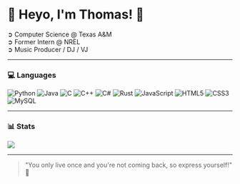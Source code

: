 # 🌌 Heyo, I'm Thomas! 🚀
➲ Computer Science @ Texas A&M<br>
➲ Former Intern @ NREL<br>
➲ Music Producer / DJ / VJ<br>

---

### 💻 Languages

![Python](https://img.shields.io/badge/python-3670A0?style=for-the-badge&logo=python&logoColor=ffdd54) 
![Java](https://img.shields.io/badge/java-%23ED8B00.svg?style=for-the-badge&logo=openjdk&logoColor=white) 
![C](https://img.shields.io/badge/c-%2300599C.svg?style=for-the-badge&logo=c&logoColor=white) 
![C++](https://img.shields.io/badge/c++-%2300599C.svg?style=for-the-badge&logo=c%2B%2B&logoColor=white) 
![C#](https://img.shields.io/badge/c%23-%23239120.svg?style=for-the-badge&logo=csharp&logoColor=white) 
![Rust](https://img.shields.io/badge/rust-%23FFFFFF.svg?style=for-the-badge&logo=rust&logoColor=black) 
![JavaScript](https://img.shields.io/badge/javascript-%23323330.svg?style=for-the-badge&logo=javascript&logoColor=%23F7DF1E) 
![HTML5](https://img.shields.io/badge/html5-%23E34F26.svg?style=for-the-badge&logo=html5&logoColor=white) 
![CSS3](https://img.shields.io/badge/css3-%231572B6.svg?style=for-the-badge&logo=css3&logoColor=white) 
![MySQL](https://img.shields.io/badge/mysql-%2300f.svg?style=for-the-badge&logo=mysql&logoColor=white)

---

### 📊 Stats

![](https://github-readme-stats.vercel.app/api?username=tmasha&show_icons=true&theme=tokyonight&hide_border=false&count_private=true&include_all_commits=true)<br>

---

> "You only live once and you're not coming back, so express yourself!" 🌠
